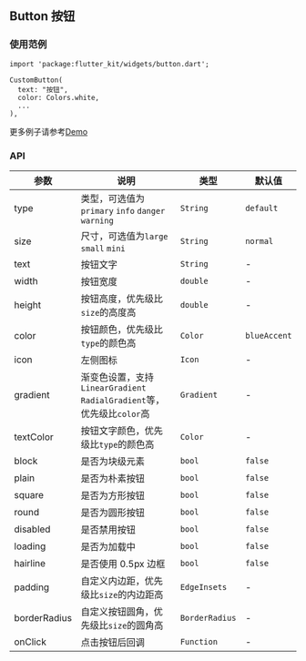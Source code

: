 ## Button 按钮

### 使用范例

```
import 'package:flutter_kit/widgets/button.dart';

CustomButton(
  text: "按钮",
  color: Colors.white,
  ...
),
```

更多例子请参考[Demo](../lib/routes/demoButton.dart)

### API

| 参数  | 说明  | 类型  | 默认值  |
| ------------ | ------------ | ------------ | ------------ |
| type | 类型，可选值为`primary` `info` `danger` `warning` | `String` | `default` |
| size | 尺寸，可选值为`large` `small` `mini` | `String` | `normal` |
| text | 按钮文字 | `String` | - |
| width | 按钮宽度 | `double` | - |
| height | 按钮高度，优先级比`size`的高度高 | `double` | - |
| color | 按钮颜色，优先级比`type`的颜色高 | `Color` | `blueAccent` |
| icon | 左侧图标 | `Icon` | - |
| gradient | 渐变色设置，支持`LinearGradient` `RadialGradient`等，优先级比`color`高 | `Gradient` | - |
| textColor | 按钮文字颜色，优先级比`type`的颜色高 | `Color` | - |
| block | 是否为块级元素 | `bool` | `false` |
| plain | 是否为朴素按钮 | `bool` | `false` |
| square | 是否为方形按钮 | `bool` | `false` |
| round | 是否为圆形按钮 | `bool` | `false` |
| disabled | 是否禁用按钮 | `bool` | `false` |
| loading | 是否为加载中 | `bool` | `false` |
| hairline | 是否使用 0.5px 边框 | `bool` | `false` |
| padding | 自定义内边距，优先级比`size`的内边距高 | `EdgeInsets` | - |
| borderRadius | 自定义按钮圆角，优先级比`size`的圆角高 | `BorderRadius` | - |
| onClick | 点击按钮后回调 | `Function` | - |
